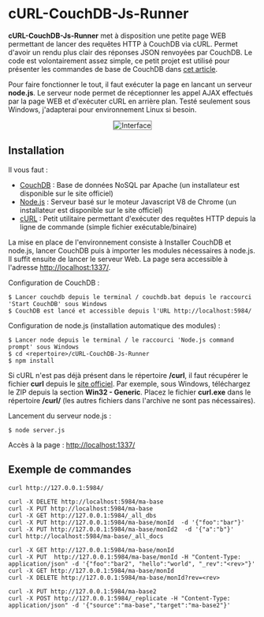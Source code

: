 # cURL-CouchDB-Js-Runner

**cURL-CouchDB-Js-Runner** met à disposition une petite page WEB permettant de lancer des requêtes HTTP à CouchDB via cURL.
Permet d'avoir un rendu plus clair des réponses JSON renvoyées par CouchDB.
Le code est volontairement assez simple, ce petit projet est utilisé pour présenter les commandes de base de CouchDB dans [cet article](http://s4tori.info/blog/?p=376).

Pour faire fonctionner le tout, il faut exécuter la page en lancant un serveur **node.js**.
Le serveur node permet de réceptionner les appel AJAX effectués par la page WEB et d'exécuter cURL en arrière plan.
Testé seulement sous Windows, j'adapterai pour environnement Linux si besoin.

<p align="center">
  <img style="border:1px solid gray" src="https://raw.github.com/s4tori/cURL-CouchDB-Js-Runner/master/public/cURL-CouchDB-Js-Runner.jpg" alt="Interface" />
</p>


## Installation

Il vous faut :

- [CouchDB](https://couchdb.apache.org/) : Base de données NoSQL par Apache (un installateur est disponible sur le site officiel)
- [Node.js](http://nodejs.org/) : Serveur basé sur le moteur Javascript V8 de Chrome (un installateur est disponible sur le site officiel)
- [cURL](http://curl.haxx.se/) : Petit utilitaire permettant d'exécuter des requêtes HTTP depuis la ligne de commande (simple fichier exécutable/binaire)

La mise en place de l'environnement consiste à Installer CouchDB et node.js, lancer CouchDB puis à importer les modules nécessaires à node.js.
Il suffit ensuite de lancer le serveur Web. La page sera accessible à l'adresse [http://localhost:1337/](http://localhost:1337/).

Configuration de CouchDB :

    $ Lancer couchdb depuis le terminal / couchdb.bat depuis le raccourci 'Start CouchDB' sous Windows
	$ CouchDB est lancé et accessible depuis l'URL http://localhost:5984/

Configuration de node.js (installation automatique des modules) :

    $ Lancer node depuis le terminal / le raccourci 'Node.js command prompt' sous Windows
	$ cd <repertoire>/cURL-CouchDB-Js-Runner
	$ npm install

Si cURL n'est pas déjà présent dans le répertoire **/curl**, il faut récupérer le fichier **curl** depuis le [site officiel](http://curl.haxx.se/download.html).
Par exemple, sous Windows, téléchargez le ZIP depuis la section **Win32 - Generic**.
Placez le fichier **curl.exe** dans le répertoire **/curl/** (les autres fichiers dans l'archive ne sont pas nécessaires).

Lancement du serveur node.js :

    $ node server.js

Accès à la page : [http://localhost:1337/](http://localhost:1337/)

## Exemple de commandes

	curl http://127.0.0.1:5984/

	curl -X DELETE http://localhost:5984/ma-base
	curl -X PUT http://localhost:5984/ma-base
	curl -X GET http://127.0.0.1:5984/_all_dbs
	curl -X PUT http://127.0.0.1:5984/ma-base/monId  -d '{"foo":"bar"}'
	curl -X PUT http://127.0.0.1:5984/ma-base/monId2  -d '{"a":"b"}'
	curl http://localhost:5984/ma-base/_all_docs

	curl -X GET http://127.0.0.1:5984/ma-base/monId
	curl -X PUT  http://127.0.0.1:5984/ma-base/monId -H "Content-Type: application/json" -d '{"foo":"bar2", "hello":"world", "_rev":"<rev>"}'
	curl -X GET http://127.0.0.1:5984/ma-base/monId
	curl -X DELETE http://127.0.0.1:5984/ma-base/monId?rev=<rev>

	curl -X PUT http://127.0.0.1:5984/ma-base2
	curl -X POST http://127.0.0.1:5984/_replicate -H "Content-Type: application/json" -d '{"source":"ma-base","target":"ma-base2"}'


